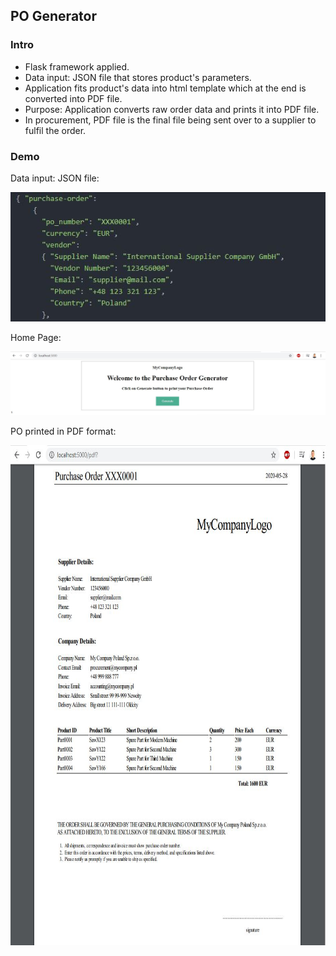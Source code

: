 <h2>PO Generator</h2>
<h3>Intro</h3>
<ul>
  <li>Flask framework applied.</li>
  <li>Data input: JSON file that stores product's parameters.</li>
  <li>Application fits product's data into html template which at the end is converted into PDF file.</li>
  <li>Purpose: Application converts raw order data and prints it into PDF file.</li>
  <li>In procurement, PDF file is the final file being sent over to a supplier to fulfil the order.</li>
</ul>

<h3>Demo</h3>
<p>Data input: JSON file:</p>
<img src="images/json.JPG">

<p>Home Page:</p>
<img src="images/po_generator.JPG">

<p>PO printed in PDF format:</p>
<img src="images/po_pdf.JPG" width="750" height="800">
